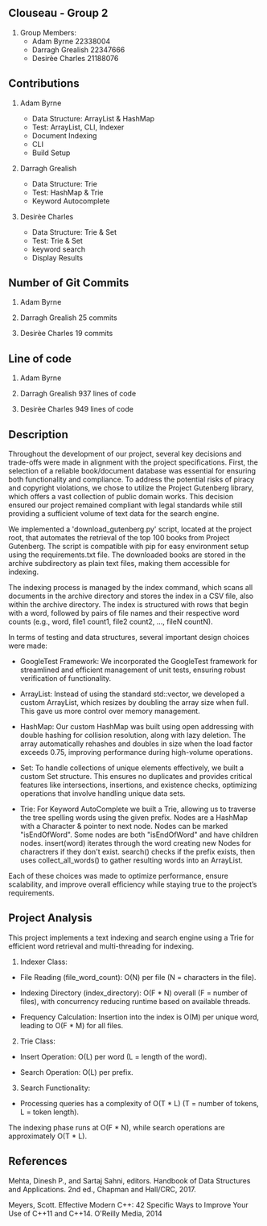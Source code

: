 ## Clouseau - Group 2
1. Group Members:
    - Adam Byrne 22338004
    - Darragh Grealish 22347666
    - Desirèe Charles 21188076

## Contributions 
1. Adam Byrne
    - Data Structure: ArrayList & HashMap
    - Test: ArrayList, CLI, Indexer
    - Document Indexing
    - CLI
    - Build Setup 

2. Darragh Grealish
    - Data Structure: Trie
    - Test: HashMap & Trie
    - Keyword Autocomplete 
    

3. Desirèe Charles
    - Data Structure: Trie & Set
    - Test: Trie & Set
    - keyword search
    - Display Results

## Number of Git Commits
1. Adam Byrne

2. Darragh Grealish
25 commits 

3. Desirèe Charles
19 commits

## Line of code
1. Adam Byrne

2. Darragh Grealish
937 lines of code

3. Desirèe Charles
949 lines of code 

## Description 

Throughout the development of our project, several key decisions and trade-offs were made in alignment with the project specifications. First, the selection of a reliable book/document database was essential for ensuring both functionality and compliance. To address the potential risks of piracy and copyright violations, we chose to utilize the Project Gutenberg library, which offers a vast collection of public domain works. This decision ensured our project remained compliant with legal standards while still providing a sufficient volume of text data for the search engine.

We implemented a 'download_gutenberg.py' script, located at the project root, that automates the retrieval of the top 100 books from Project Gutenberg. The script is compatible with pip for easy environment setup using the requirements.txt file. The downloaded books are stored in the archive subdirectory as plain text files, making them accessible for indexing.

The indexing process is managed by the index command, which scans all documents in the archive directory and stores the index in a CSV file, also within the archive directory. The index is structured with rows that begin with a word, followed by pairs of file names and their respective word counts (e.g., word, file1 count1, file2 count2, ..., fileN countN).

In terms of testing and data structures, several important design choices were made:

- GoogleTest Framework: We incorporated the GoogleTest framework for streamlined and efficient management of unit tests, ensuring robust verification of functionality.

- ArrayList: Instead of using the standard std::vector, we developed a custom ArrayList, which resizes by doubling the array size when full. This gave us more control over memory management.

- HashMap: Our custom HashMap was built using open addressing with double hashing for collision resolution, along with lazy deletion. The array automatically rehashes and doubles in size when the load factor exceeds 0.75, improving performance during high-volume operations.

- Set: To handle collections of unique elements effectively, we built a custom Set structure. This ensures no duplicates and provides critical features like intersections, insertions, and existence checks, optimizing operations that involve handling unique data sets.

- Trie: For Keyword AutoComplete we built a Trie, allowing us to traverse the tree spelling words using the given prefix. Nodes are a HashMap with a Character & pointer to next node. Nodes can be marked "isEndOfWord". Some nodes are both "isEndOfWord" and have children nodes. insert(word) iterates through the word creating new Nodes for charactrers if they don't exist. search() checks if the prefix exists, then uses collect_all_words() to gather resulting words into an ArrayList.

Each of these choices was made to optimize performance, ensure scalability, and improve overall efficiency while staying true to the project’s requirements.

## Project Analysis
This project implements a text indexing and search engine using a Trie for efficient word retrieval and multi-threading for indexing.

1. Indexer Class:

- File Reading (file_word_count): O(N) per file (N = characters in the file).

- Indexing Directory (index_directory): O(F * N) overall (F = number of files), with concurrency reducing runtime based on available threads.

- Frequency Calculation: Insertion into the index is O(M) per unique word, leading to O(F * M) for all files.

2. Trie Class:

- Insert Operation: O(L) per word (L = length of the word).

- Search Operation: O(L) per prefix.

3. Search Functionality:

- Processing queries has a complexity of O(T * L) (T = number of tokens, L = token length).

The indexing phase runs at O(F * N), while search operations are approximately O(T * L). 

## References

Mehta, Dinesh P., and Sartaj Sahni, editors. Handbook of Data Structures and Applications. 2nd ed., Chapman and Hall/CRC, 2017.

Meyers, Scott. Effective Modern C++: 42 Specific Ways to Improve Your Use of C++11 and C++14. O'Reilly Media, 2014
